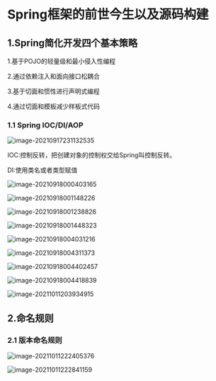 # Spring框架的前世今生以及源码构建

## 1.Spring简化开发四个基本策略

1.基于POJO的轻量级和最小侵入性编程

2.通过依赖注入和面向接口松耦合

3.基于切面和惯性进行声明式编程

4.通过切面和模板减少样板式代码

### 1.1 Spring IOC/DI/AOP

![image-20210917231132535](https://gitee.com/forge-logic/images-lib/raw/master/img/image-20210917231132535.png)

IOC:控制反转，把创建对象的控制权交给Spring叫控制反转。

 DI:使用类名或者类型赋值

![image-20210918000403165](https://gitee.com/forge-logic/images-lib/raw/master/img/image-20210918000403165.png)

![image-20210918001148226](https://gitee.com/forge-logic/images-lib/raw/master/img/image-20210918001148226.png)

![image-20210918001238826](https://gitee.com/forge-logic/images-lib/raw/master/img/image-20210918001238826.png)

![image-20210918001448323](https://gitee.com/forge-logic/images-lib/raw/master/img/image-20210918001448323.png)

![image-20210918004031216](https://gitee.com/forge-logic/images-lib/raw/master/img/image-20210918004031216.png)

![image-20210918004311373](https://gitee.com/forge-logic/images-lib/raw/master/img/image-20210918004311373.png)

![image-20210918004402457](https://gitee.com/forge-logic/images-lib/raw/master/img/image-20210918004402457.png)

![image-20210918004418839](https://gitee.com/forge-logic/images-lib/raw/master/img/image-20210918004418839.png)

![image-20211011203934915](https://gitee.com/forge-logic/images-lib/raw/master/img/image-20211011203934915.png)

## 2.命名规则

### 2.1 版本命名规则

![image-20211011222405376](https://gitee.com/forge-logic/images-lib/raw/master/img/image-20211011222405376.png)

![image-20211011222841159](https://gitee.com/forge-logic/images-lib/raw/master/img/image-20211011222841159.png)